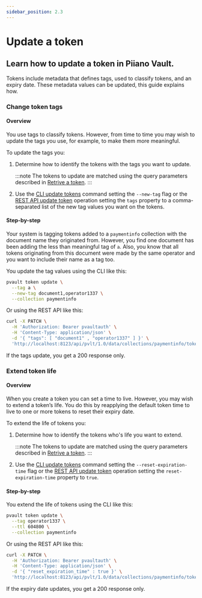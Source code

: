 ```yaml
---
sidebar_position: 2.3
---
```


# Update a token

## Learn how to update a token in Piiano Vault.

Tokens include metadata that defines tags, used to classify tokens, and an expiry date. These metadata values can be updated, this guide explains how.

### Change token tags

#### Overview

You use tags to classify tokens. However, from time to time you may wish to update the tags you use, for example, to make them more meaningful.

To update the tags you:

1. Determine how to identify the tokens with the tags you want to update.

    :::note 
    The tokens to update are matched using the query parameters described in [Retrive a token](retrieve-a-token).
    :::

2. Use the [CLI update tokens](/cli/reference#update-tokens) command setting the `--new-tag` flag or the [REST API update token](/api/operations/update-tokens) operation setting the `tags` property to a comma-separated list of the new tag values you want on the tokens.

#### Step-by-step

Your system is tagging tokens added to a `paymentinfo` collection with the document name they originated from. However, you find one document has been adding the less than meaningful tag of `a`. Also, you know that all tokens originating from this document were made by the same operator and you want to include their name as a tag too. 

You update the tag values using the CLI like this:

```bash
pvault token update \
  --tag a \
  --new-tag document1,operator1337 \
  --collection paymentinfo
```

Or using the REST API like this:

```bash
curl -X PATCH \
  -H 'Authorization: Bearer pvaultauth' \
  -H 'Content-Type: application/json' \
  -d '{ "tags": [ "document1" , "operator1337" ] }' \
  'http://localhost:8123/api/pvlt/1.0/data/collections/paymentinfo/tokens?tag=a&reason=AppFunctionality'
```

If the tags update, you get a 200 response only.

### Extend token life

#### Overview

When you create a token you can set a time to live. However, you may wish to extend a token’s life. You do this by reapplying the default token time to live to one or more tokens to reset their expiry date.

To extend the life of tokens you:

1. Determine how to identify the tokens who's life you want to extend.

    :::note
    The tokens to update are matched using the query parameters described in [Retrive a token](retrieve-a-token).
    :::

2. Use the [CLI update tokens](/cli/reference#update-tokens) command setting the `--reset-expiration-time` flag or the [REST API update token](/api/operations/update-tokens) operation setting the  `reset-expiration-time` property to `true`.

#### Step-by-step

You extend the life of tokens using the CLI like this: 

```bash
pvault token update \
  --tag operator1337 \
  --ttl 604800 \
  --collection paymentinfo
```

Or using the REST API like this:

```bash
curl -X PATCH \
  -H 'Authorization: Bearer pvaultauth' \
  -H 'Content-Type: application/json' \
  -d '{ "reset_expiration_time" : true }' \
  'http://localhost:8123/api/pvlt/1.0/data/collections/paymentinfo/tokens?tag=operator1337&reason=AppFunctionality'
```

If the expiry date updates, you get a 200 response only.
